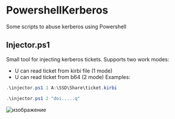 # PowershellKerberos
Some scripts to abuse kerberos using Powershell

## Injector.ps1
Small tool for injecting kerberos tickets. Supports two work modes:
- U can read ticket from kirbi file (1 mode)
- U can read ticket from b64 (2 mode)
Examples:
```powershell
.\injector.ps1 1 A:\SSD\Share\ticket.kirbi

.\injector.ps1 2 "doi.....q"
```
![изображение](https://user-images.githubusercontent.com/92790655/233820720-87d96963-d416-477e-a7ce-68988bc6295d.png)
